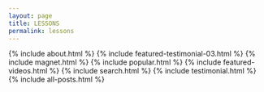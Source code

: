 ```yaml
---
layout: page
title: LESSONS
permalink: lessons
---
```

{% include about.html %}
{% include featured-testimonial-03.html %}
{% include magnet.html %}
{% include popular.html %}
{% include featured-videos.html %}
{% include search.html %}
{% include testimonial.html %}
{% include all-posts.html %}